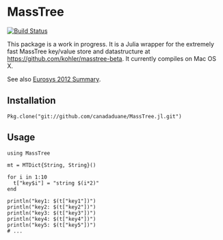 # MassTree

[![Build Status](https://travis-ci.org/canadaduane/MassTree.jl.svg?branch=master)](https://travis-ci.org/canadaduane/MassTree.jl)

This package is a work in progress. It is a Julia wrapper for the extremely fast
MassTree key/value store and datastructure at https://github.com/kohler/masstree-beta.
It currently compiles on Mac OS X.

See also [Eurosys 2012 Summary](http://highscalability.com/blog/2012/4/30/masstree-much-faster-than-mongodb-voltdb-redis-and-competiti.html).

## Installation

`Pkg.clone("git://github.com/canadaduane/MassTree.jl.git")`

## Usage

```
using MassTree

mt = MTDict{String, String}()

for i in 1:10
  t["key$i"] = "string $(i*2)"
end

println("key1: $(t["key1"])")
println("key2: $(t["key2"])")
println("key3: $(t["key3"])")
println("key4: $(t["key4"])")
println("key5: $(t["key5"])")
# ...
```